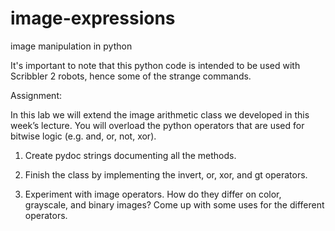 # image-expressions
image manipulation in python

It's important to note that this python code is intended to be used with Scribbler 2 robots, hence some of the strange commands.

Assignment:

In this lab we will extend the image arithmetic class we developed in this week’s lecture. You will overload the python operators that are used for bitwise logic (e.g. and, or, not, xor).

1. Create pydoc strings documenting all the methods.

2. Finish the class by implementing the invert, or, xor, and gt operators.

3. Experiment with image operators. How do they differ on color, grayscale, and binary images? Come up with some uses for the different operators.
